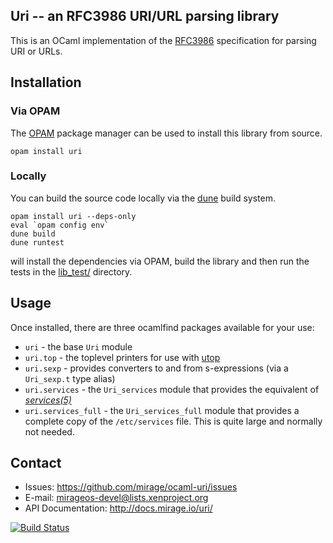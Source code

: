 Uri -- an RFC3986 URI/URL parsing library
-----------------------------------------

This is an OCaml implementation of the [RFC3986](http://tools.ietf.org/html/rfc3986) specification 
for parsing URI or URLs.

## Installation

### Via OPAM

The [OPAM](https://opam.ocaml.org) package manager can be used to install this library from source.

    opam install uri

### Locally

You can build the source code locally via the [dune](https://github.com/ocaml/dune)
build system.

    opam install uri --deps-only
    eval `opam config env`
    dune build
    dune runtest

will install the dependencies via OPAM, build the library and then run the tests in the [lib_test/](lib_test/) directory.

## Usage

Once installed, there are three ocamlfind packages available for your use:

- `uri` - the base `Uri` module
- `uri.top` - the toplevel printers for use with [utop](https://github.com/diml/utop)
- `uri.sexp` - provides converters to and from s-expressions (via a `Uri_sexp.t` type alias)
- `uri.services` - the `Uri_services` module that provides the equivalent of *[services(5)](http://man7.org/linux/man-pages/man5/services.5.html)*
- `uri.services_full` - the `Uri_services_full` module that provides a complete copy of the `/etc/services` file. This is quite large and normally not needed.

## Contact

- Issues: <https://github.com/mirage/ocaml-uri/issues>
- E-mail: <mirageos-devel@lists.xenproject.org>
- API Documentation: <http://docs.mirage.io/uri/>

[![Build Status](https://travis-ci.org/mirage/ocaml-uri.png)](https://travis-ci.org/mirage/ocaml-uri)
